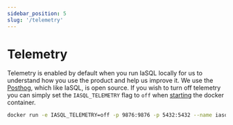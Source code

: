 ```yaml
---
sidebar_position: 5
slug: '/telemetry'
---
```


# Telemetry

Telemetry is enabled by default when you run IaSQL locally for us to understand how you use the product and help us improve it. We use the [Posthog](https://posthog.com), which like IaSQL, is open source. If you wish to turn off telemetry you can simply set the `IASQL_TELEMETRY` flag to `off` when [starting](../getting-started.mdx) the docker container.

```bash
docker run -e IASQL_TELEMETRY=off -p 9876:9876 -p 5432:5432 --name iasql iasql/iasql
```

